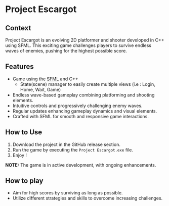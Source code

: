 # Project Escargot

## Context
Project Escargot is an evolving 2D platformer and shooter developed in C++ using SFML. This exciting game challenges players to survive endless waves of enemies, pushing for the highest possible score.

## Features
- Game using the [SFML](https://www.sfml-dev.org/) and C++
    - State(scene) manager to easily create multiple views (i.e : Login, Home, Wait, Game)
- Endless wave-based gameplay combining platforming and shooting elements.
- Intuitive controls and progressively challenging enemy waves.
- Regular updates enhancing gameplay dynamics and visual elements.
- Crafted with SFML for smooth and responsive game interactions.

## How to Use
1. Download the project in the GitHub release section.
2. Run the game by executing the `Project Escargot.exe` file.
3. Enjoy !

**NOTE:** The game is in active development, with ongoing enhancements.

## How to play
- Aim for high scores by surviving as long as possible.
- Utilize different strategies and skills to overcome increasing challenges.
